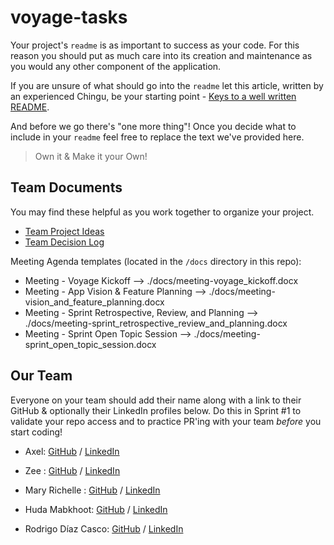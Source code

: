 # voyage-tasks

Your project's `readme` is as important to success as your code. For 
this reason you should put as much care into its creation and maintenance
as you would any other component of the application.

If you are unsure of what should go into the `readme` let this article,
written by an experienced Chingu, be your starting point - 
[Keys to a well written README](https://tinyurl.com/yk3wubft).

And before we go there's "one more thing"! Once you decide what to include
in your `readme` feel free to replace the text we've provided here.

> Own it & Make it your Own!

## Team Documents

You may find these helpful as you work together to organize your project.

- [Team Project Ideas](./docs/team_project_ideas.md)
- [Team Decision Log](./docs/team_decision_log.md)

Meeting Agenda templates (located in the `/docs` directory in this repo):

- Meeting - Voyage Kickoff --> ./docs/meeting-voyage_kickoff.docx
- Meeting - App Vision & Feature Planning --> ./docs/meeting-vision_and_feature_planning.docx
- Meeting - Sprint Retrospective, Review, and Planning --> ./docs/meeting-sprint_retrospective_review_and_planning.docx
- Meeting - Sprint Open Topic Session --> ./docs/meeting-sprint_open_topic_session.docx

## Our Team

Everyone on your team should add their name along with a link to their GitHub
& optionally their LinkedIn profiles below. Do this in Sprint #1 to validate
your repo access and to practice PR'ing with your team *before* you start
coding!

- Axel: [GitHub](https://github.com/ScaxCodes) / [LinkedIn](https://www.linkedin.com/in/axel-scheithauer/)

- Zee : [GitHub](https://github.com/efezinoidisi) / [LinkedIn](https://linkedin.com/in/endurance-idisi)

- Mary Richelle : [GitHub](https://github.com/MaryRichelle) / [LinkedIn](https://www.linkedin.com/in/mary-richelle-mr-dev/)

- Huda Mabkhoot: [GitHub](https://github.com/hudamabkhoot/) / [LinkedIn](https://www.linkedin.com/in/huda-mabkhoot/)

- Rodrigo Díaz Casco: [GitHub](https://github.com/rodrigodiazcasco) / [LinkedIn](https://www.linkedin.com/in/rodrigodiazcascoux/)